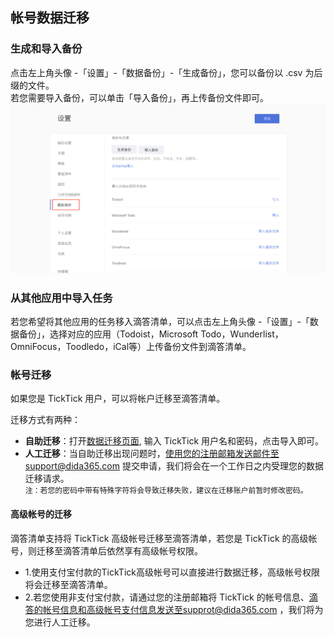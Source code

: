 ## 帐号数据迁移

### 生成和导入备份

点击左上角头像 -「设置」-「数据备份」-「生成备份」，您可以备份以 .csv 为后缀的文件。 <br >若您需要导入备份，可以单击「导入备份」，再上传备份文件即可。 
![](../../images/web/3.png)

### 从其他应用中导入任务

若您希望将其他应用的任务移入滴答清单，可以点击左上角头像 -「设置」-「数据备份」，选择对应的应用（Todoist，Microsoft Todo，Wunderlist，OmniFocus，Toodledo，iCal等）上传备份文件到滴答清单。

### 帐号迁移

如果您是 TickTick 用户，可以将帐户迁移至滴答清单。

迁移方式有两种：

* **自助迁移**：打开[数据迁移页面](http://dida365.com/import/#ticktick), 输入 TickTick 用户名和密码，点击导入即可。
* **人工迁移**：当自助迁移出现问题时，使用您的注册邮箱发送邮件至support@dida365.com 提交申请，我们将会在一个工作日之内受理您的数据迁移请求。
  <br>`注：若您的密码中带有特殊字符将会导致迁移失败，建议在迁移账户前暂时修改密码。`

#### 高级帐号的迁移

滴答清单支持将 TickTick 高级帐号迁移至滴答清单，若您是 TickTick 的高级帐号，则迁移至滴答清单后依然享有高级帐号权限。

* 1.使用支付宝付款的TickTick高级帐号可以直接进行数据迁移，高级帐号权限将会迁移至滴答清单。
* 2.若您使用非支付宝付款，请通过您的注册邮箱将 TickTick 的帐号信息、滴答的帐号信息和高级帐号支付信息发送至supprot@dida365.com ，我们将为您进行人工迁移。

